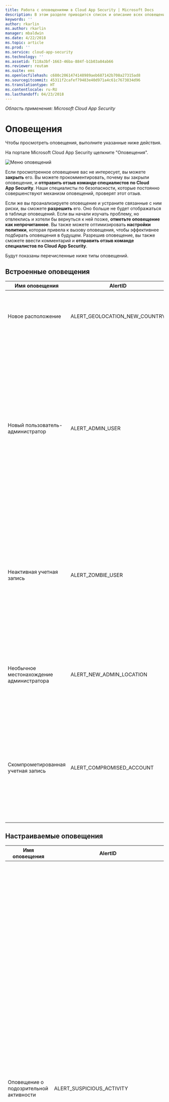```yaml
---
title: Работа с оповещениями в Cloud App Security | Microsoft Docs
description: В этом разделе приводится список и описание всех оповещений.
keywords: ''
author: rkarlin
ms.author: rkarlin
manager: mbaldwin
ms.date: 4/22/2018
ms.topic: article
ms.prod: ''
ms.service: cloud-app-security
ms.technology: ''
ms.assetid: f118a3bf-1663-46ba-884f-b1b03a84ab66
ms.reviewer: reutam
ms.suite: ems
ms.openlocfilehash: c680c2061474148989aeb687142b708a27315ad8
ms.sourcegitcommit: 45311f2cafef79483e40d971a4c61c7673834d96
ms.translationtype: HT
ms.contentlocale: ru-RU
ms.lasthandoff: 04/23/2018
---
```

*Область применения: Microsoft Cloud App Security*

# <a name="alerts"></a>Оповещения
Чтобы просмотреть оповещения, выполните указанные ниже действия.

На портале Microsoft Cloud App Security щелкните "Оповещения".


![Меню оповещений](./media/alert-menu.png)

Если просмотренное оповещение вас не интересует, вы можете **закрыть** его. Вы можете прокомментировать, почему вы закрыли оповещение, и **отправить отзыв команде специалистов по Cloud App Security**. Наши специалисты по безопасности, которые постоянно совершенствуют механизм оповещений, проверят этот отзыв. 

Если же вы проанализируете оповещение и устраните связанные с ним риски, вы сможете **разрешить** его. Оно больше не будет отображаться в таблице оповещений. Если вы начали изучать проблему, но отвлеклись и хотели бы вернуться к ней позже, **отметьте оповещение как непрочитанное**. Вы также можете оптимизировать **настройки политики**, которая привела к вызову оповещения, чтобы эффективнее подбирать оповещения в будущем. Разрешив оповещение, вы также сможете ввести комментарий и **отправить отзыв команде специалистов по Cloud App Security**.



Будут показаны перечисленные ниже типы оповещений. 

## <a name="built-in-alerts"></a>Встроенные оповещения

|Имя оповещения|AlertID|Описание|
|----|----|----|
|Новое расположение|ALERT_GEOLOCATION_NEW_COUNTRY|С начала сканирования (до 6 месяцев назад) обнаружено новое расположение. Выводится только один раз для каждой страны в организации. |
|Новый пользователь-администратор|ALERT_ADMIN_USER|Для определенного приложения обнаружен новый администратор. Это может быть пользователь, который уже был администратором какого-либо приложения, а теперь стал администратором другого приложения. Это оповещение связано с определенным типом администраторов, поэтому будет выводиться при каждом изменении типа администратора. Кроме того, оно будет выводиться, если пользователь утратил права администратора, а затем получил их снова.|
|Неактивная учетная запись|ALERT_ZOMBIE_USER|Выводится, если пользователь неактивен в течение 60 дней в определенном приложении. Например, если пользователь активен в Box, но не пользовался G Suite в течение 60 дней, то он будет считаться неактивным в G Suite. Для таких пользователей добавляется тег, что позволяет выполнять поиск неактивных учетных записей.|
|Необычное местонахождение администратора|ALERT_NEW_ADMIN_LOCATION|С начала сканирования (до 6 месяцев назад) обнаружено новое местонахождение администратора. Выводится только один раз для каждой страны и определенного администратора в организации. |
|Скомпрометированная учетная запись|ALERT_COMPROMISED_ACCOUNT|Если безопасность приложения была нарушена и список скомпрометированных учетных записей опубликован, Cloud App Security загружает этот список и сравнивает его со списком ваших пользователей, включая внутренних пользователей, внешних пользователей и личные учетные записи. |

## <a name="custom-alerts"></a>Настраиваемые оповещения

|Имя оповещения|AlertID|Описание|
|----|----|----|
|Оповещение о подозрительной активности|ALERT_SUSPICIOUS_ACTIVITY|Аномальные действия оцениваются в соответствии с тем, насколько они подозрительны. (Производились ли они с помощью неактивной учетной записи? Выполнялись ли они из нового расположения?) Эти критерии вычисляются в совокупности для формирования оценки риска на основе следующих факторов риска: <br>пользователь является администратором; <br>строго удаленный пользователь;<br>анонимный прокси-сервер;<br> весь сеанс состоит из неудачных попыток входа;<br>многочисленные неудачные попытки входа;<br>новый администратор;<br>IP-адрес, поставщик услуг Интернета, страна и агент пользователя для пользователя или клиента;<br> IP-адрес, поставщик услуг Интернета, страна и агент пользователя применяются только пользователем (администратором);<br>первое действие пользователя (администратора) за некоторое время;<br>первое выполнение определенного административного действия за некоторый период времени;<br>определенное административное действие является необычным или никогда не выполнялось ранее;<br>все попытки входа с данного IP-адреса ранее были неудачными;<br>невозможное перемещение.|
|Оповещение о подозрительном использовании облака|ALERT_DISCOVERY_ANOMALY_DETECTION|Компонент обнаружения аномалий Cloud Discovery определяет закономерности в поведении и ищет учетные записи или приложения, которые используются необычным образом. |
|Нарушение политики действий|ALERT_CABINET_EVENT_MATCH_AUDIT|Это оповещение сообщает об обнаружении совпадения с политикой.|
|Нарушение политики файлов|ALERT_CABINET_EVENT_MATCH_FILE|Это оповещение сообщает об обнаружении совпадения с политикой.|
|Нарушение политики в отношении прокси-серверов|ALERT_CABINET_INLINE_EVENT_MATCH|Это оповещение сообщает об обнаружении совпадения с политикой.|
|Нарушение политики в отношении полей|ALERT_CABINET_EVENT_MATCH_OBJECT|Это оповещение сообщает об обнаружении совпадения с политикой.|
|Обнаружена новая служба|ALERT_CABINET_DISCOVERY_NEW_SERVICE|Обнаружено новое приложение.|
|Use of personal account (Использование личной учетной записи)|ALERT_PERSONAL_USER_SAGE|Подсистема обнаружения ищет личные учетные записи на основе общих папок и имен пользователей. |

## <a name="see-also"></a>См. также  
[Ежедневные мероприятия для защиты облачной среды](daily-activities-to-protect-your-cloud-environment.md)   

[Клиенты с поддержкой Premier также могут выбрать Cloud App Security непосредственно на портале Premier.](https://premier.microsoft.com/)  
  
  